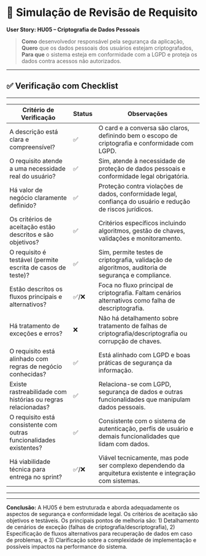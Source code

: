 # 🧪 Simulação de Revisão de Requisito

**User Story: HU05 – Criptografia de Dados Pessoais**

> **Como** desenvolvedor responsável pela segurança da aplicação,  
> **Quero** que os dados pessoais dos usuários estejam criptografados,  
> **Para que** o sistema esteja em conformidade com a LGPD e proteja os dados contra acessos não autorizados.

---

## ✅ Verificação com Checklist

---

| Critério de Verificação                                             | Status | Observações                                                                                                 |
| ------------------------------------------------------------------- | ------ | ----------------------------------------------------------------------------------------------------------- |
| A descrição está clara e compreensível?                             | ✅     | O card e a conversa são claros, definindo bem o escopo de criptografia e conformidade com LGPD.             |
| O requisito atende a uma necessidade real do usuário?               | ✅     | Sim, atende à necessidade de proteção de dados pessoais e conformidade legal obrigatória.                   |
| Há valor de negócio claramente definido?                            | ✅     | Proteção contra violações de dados, conformidade legal, confiança do usuário e redução de riscos jurídicos. |
| Os critérios de aceitação estão descritos e são objetivos?          | ✅     | Critérios específicos incluindo algoritmos, gestão de chaves, validações e monitoramento.                   |
| O requisito é testável (permite escrita de casos de teste)?         | ✅     | Sim, permite testes de criptografia, validação de algoritmos, auditoria de segurança e compliance.          |
| Estão descritos os fluxos principais e alternativos?                | ✅/❌  | Foca no fluxo principal de criptografia. Faltam cenários alternativos como falha de descriptografia.        |
| Há tratamento de exceções e erros?                                  | ❌     | Não há detalhamento sobre tratamento de falhas de criptografia/descriptografia ou corrupção de chaves.      |
| O requisito está alinhado com regras de negócio conhecidas?         | ✅     | Está alinhado com LGPD e boas práticas de segurança da informação.                                          |
| Existe rastreabilidade com histórias ou regras relacionadas?        | ✅     | Relaciona-se com LGPD, segurança de dados e outras funcionalidades que manipulam dados pessoais.            |
| O requisito está consistente com outras funcionalidades existentes? | ✅     | Consistente com o sistema de autenticação, perfis de usuário e demais funcionalidades que lidam com dados.  |
| Há viabilidade técnica para entrega no sprint?                      | ✅/❌  | Viável tecnicamente, mas pode ser complexo dependendo da arquitetura existente e integração com sistemas.   |

---

---

**Conclusão:** A HU05 é bem estruturada e aborda adequadamente os aspectos de segurança e conformidade legal. Os critérios de aceitação são objetivos e testáveis. Os principais pontos de melhoria são: 1) Detalhamento de cenários de exceção (falhas de criptografia/descriptografia), 2) Especificação de fluxos alternativos para recuperação de dados em caso de problemas, e 3) Clarificação sobre a complexidade de implementação e possíveis impactos na performance do sistema.
